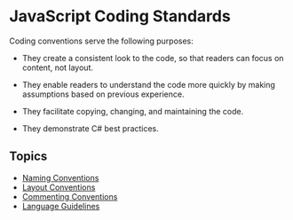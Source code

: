 # JavaScript Coding Standards
Coding conventions serve the following purposes:

- They create a consistent look to the code, so that readers can focus on content, not layout.

- They enable readers to understand the code more quickly by making assumptions based on previous experience.

- They facilitate copying, changing, and maintaining the code.

- They demonstrate C# best practices.

## Topics
- [Naming Conventions](Naming-Conventions.md)
- [Layout Conventions](Layout-Conventions.md)
- [Commenting Conventions](Commenting-Conventions.md)
- [Language Guidelines](Language-Guidelines.md)
